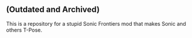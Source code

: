 ## (Outdated and Archived)

This is a repository for a stupid Sonic Frontiers mod that makes Sonic and others T-Pose.
